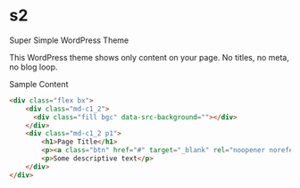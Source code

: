 # s2
Super Simple WordPress Theme


This WordPress theme shows only content on your page. 
No titles, no meta, no blog loop.


Sample Content

```html
<div class="flex bx">
    <div class="md-c1_2">
      <div class="fill bgc" data-src-background=""></div>
    </div>
    <div class="md-c1_2 p1">
        <h1>Page Title</h1>
        <p><a class="btn" href="#" target="_blank" rel="noopener noreferrer">A Button</a></p>
        <p>Some descriptive text</p>
    </div>
</div>
```







